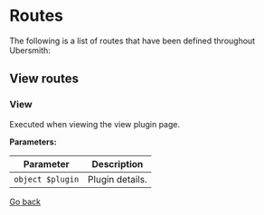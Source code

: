 # Routes

The following is a list of routes that have been defined throughout Ubersmith:

## View routes

### View

Executed when viewing the view plugin page.

**Parameters:**

| Parameter | Description |
| --- | --- |
| `object $plugin` | Plugin details. |
 
[Go back](../DEVELOPMENT.md)
